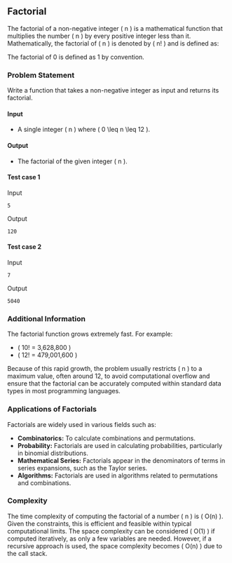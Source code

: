 ## Factorial

The factorial of a non-negative integer \( n \) is a mathematical function that multiplies the number \( n \) by every positive integer less than it. Mathematically, the factorial of \( n \) is denoted by \( n! \) and is defined as:

The factorial of 0 is defined as 1 by convention.

### Problem Statement

Write a function that takes a non-negative integer as input and returns its factorial.

#### Input
- A single integer \( n \) where \( 0 \leq n \leq 12 \).

#### Output
- The factorial of the given integer \( n \).


#### Test case 1

Input

```
5
```

Output

```
120
```
#### Test case 2

Input

```
7
```

Output

```
5040
```
### Additional Information

The factorial function grows extremely fast. For example:
- \( 10! = 3,628,800 \)
- \( 12! = 479,001,600 \)

Because of this rapid growth, the problem usually restricts \( n \) to a maximum value, often around 12, to avoid computational overflow and ensure that the factorial can be accurately computed within standard data types in most programming languages.

### Applications of Factorials
Factorials are widely used in various fields such as:
- **Combinatorics:** To calculate combinations and permutations.
- **Probability:** Factorials are used in calculating probabilities, particularly in binomial distributions.
- **Mathematical Series:** Factorials appear in the denominators of terms in series expansions, such as the Taylor series.
- **Algorithms:** Factorials are used in algorithms related to permutations and combinations.

### Complexity
The time complexity of computing the factorial of a number \( n \) is \( O(n) \). Given the constraints, this is efficient and feasible within typical computational limits. The space complexity can be considered \( O(1) \) if computed iteratively, as only a few variables are needed. However, if a recursive approach is used, the space complexity becomes \( O(n) \) due to the call stack.
